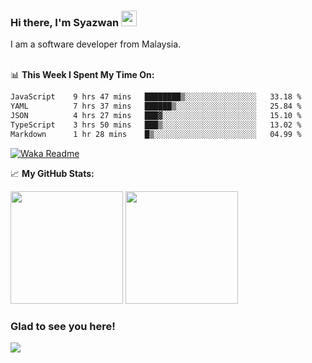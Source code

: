 ### Hi there, I'm Syazwan <img src="https://media.giphy.com/media/hvRJCLFzcasrR4ia7z/giphy.gif" width="25px">
I am a software developer from Malaysia.
<br/><br/>

📊 **This Week I Spent My Time On:**
<!--START_SECTION:waka-->

```txt
JavaScript    9 hrs 47 mins   ████████▒░░░░░░░░░░░░░░░░   33.18 %
YAML          7 hrs 37 mins   ██████▒░░░░░░░░░░░░░░░░░░   25.84 %
JSON          4 hrs 27 mins   ███▓░░░░░░░░░░░░░░░░░░░░░   15.10 %
TypeScript    3 hrs 50 mins   ███▒░░░░░░░░░░░░░░░░░░░░░   13.02 %
Markdown      1 hr 28 mins    █▒░░░░░░░░░░░░░░░░░░░░░░░   04.99 %
```

<!--END_SECTION:waka-->
[![Waka Readme](https://github.com/syazwanz/syazwanz/actions/workflows/wakatime.yml/badge.svg)](https://github.com/syazwanz/syazwanz/actions/workflows/wakatime.yml)

📈 **My GitHub Stats:**

<p>
  <img height="180em" src="https://github-readme-stats.vercel.app/api?username=syazwanz&show_icons=true&hide_border=false&&count_private=true&include_all_commits=true" />
  <img height="180em" src="https://github-readme-stats.vercel.app/api/top-langs/?username=syazwanz&exclude_repo=KNN-Image-Classification&show_icons=true&hide_border=false&layout=compact&langs_count=8"/>
</p>

### Glad to see you here!
![](https://visitor-badge.glitch.me/badge?page_id=syazwanz.syazwanz)
